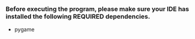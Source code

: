 ### Before executing the program, please make sure your IDE has installed the following REQUIRED dependencies.

- pygame

